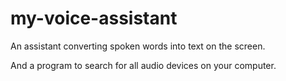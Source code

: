 # my-voice-assistant
An assistant converting spoken words into text on the screen.

And a program to search for all audio devices on your computer.
